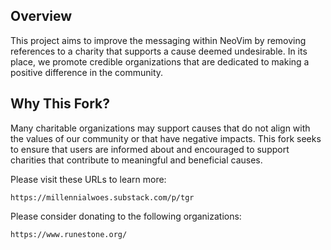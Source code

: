 ## Overview

This project aims to improve the messaging within NeoVim by removing references to a charity that supports a cause deemed undesirable. In its place, we promote credible organizations that are dedicated to making a positive difference in the community.

## Why This Fork?

Many charitable organizations may support causes that do not align with the values of our community or that have negative impacts. This fork seeks to ensure that users are informed about and encouraged to support charities that contribute to meaningful and beneficial causes.

Please visit these URLs to learn more:

    https://millennialwoes.substack.com/p/tgr
      
Please consider donating to the following organizations:

    https://www.runestone.org/
